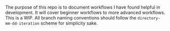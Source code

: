 The purpose of this repo is to document workflows I have found helpful in development. It will cover beginner workflows to more advanced workflows. This is a WIP. 
All branch naming conventions should follow the `directory-mm-dd-iteration` scheme for simplicity sake. 